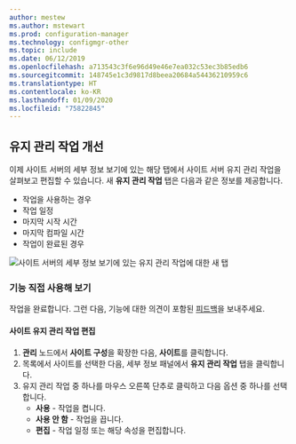 ```yaml
---
author: mestew
ms.author: mstewart
ms.prod: configuration-manager
ms.technology: configmgr-other
ms.topic: include
ms.date: 06/12/2019
ms.openlocfilehash: a713543c3f6e96d49e46e7ea032c53ec3b85edb6
ms.sourcegitcommit: 148745e1c3d9817d8beea20684a54436210959c6
ms.translationtype: HT
ms.contentlocale: ko-KR
ms.lasthandoff: 01/09/2020
ms.locfileid: "75822845"
---
```

## <a name="improvements-to-maintenance-tasks"></a>유지 관리 작업 개선

이제 사이트 서버의 세부 정보 보기에 있는 해당 탭에서 사이트 서버 유지 관리 작업을 살펴보고 편집할 수 있습니다. 새 **유지 관리 작업** 탭은 다음과 같은 정보를 제공합니다.

- 작업을 사용하는 경우
- 작업 일정
- 마지막 시작 시간
- 마지막 컴파일 시간
- 작업이 완료된 경우

![사이트 서버의 세부 정보 보기에 있는 유지 관리 작업에 대한 새 탭](../../media/3555894-maintenance-tasks.png)

### <a name="try-it-out"></a>기능 직접 사용해 보기

작업을 완료합니다. 그런 다음, 기능에 대한 의견이 포함된 [피드백](/sccm/core/understand/find-help#product-feedback)을 보내주세요.

#### <a name="edit-a-site-maintenance-task"></a>사이트 유지 관리 작업 편집

1. **관리** 노드에서 **사이트 구성**을 확장한 다음, **사이트**를 클릭합니다.
1. 목록에서 사이트를 선택한 다음, 세부 정보 패널에서 **유지 관리 작업** 탭을 클릭합니다.
1. 유지 관리 작업 중 하나를 마우스 오른쪽 단추로 클릭하고 다음 옵션 중 하나를 선택합니다. 
     - **사용** - 작업을 켭니다.
     - **사용 안 함** - 작업을 끕니다.
     - **편집** - 작업 일정 또는 해당 속성을 편집합니다.

